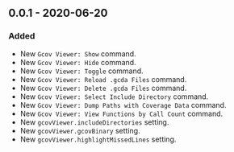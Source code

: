 ## 0.0.1 - 2020-06-20

### Added

- New `Gcov Viewer: Show` command.
- New `Gcov Viewer: Hide` command.
- New `Gcov Viewer: Toggle` command.
- New `Gcov Viewer: Reload .gcda Files` command.
- New `Gcov Viewer: Delete .gcda Files` command.
- New `Gcov Viewer: Select Include Directory` command.
- New `Gcov Viewer: Dump Paths with Coverage Data` command.
- New `Gcov Viewer: View Functions by Call Count` command.
- New `gcovViewer.includeDirectories` setting.
- New `gcovViewer.gcovBinary` setting.
- New `gcovViewer.highlightMissedLines` setting.
